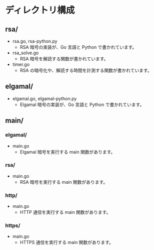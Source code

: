 
# ディレクトリ構成
## rsa/
- rsa.go, rsa-python.py
  - RSA 暗号の実装が、Go 言語と Python で書かれています。
- rsa_solve.go
  - RSA 暗号を解読する関数が書かれています。
- timer.go
  - RSA の暗号化や、解読する時間を計測する関数が書かれています。

## elgamal/
- elgamal.go, elgamal-python.py
  - Elgamal 暗号の実装が、Go 言語と Python で書かれています。

## main/
### elgamal/
- main.go
  - Elgamal 暗号を実行する main 関数があります。

### rsa/
- main.go
  - RSA 暗号を実行する main 関数があります。

### http/
- main.go
  - HTTP 通信を実行する main 関数があります。

### https/
- main.go
  - HTTPS 通信を実行する main 関数があります。

